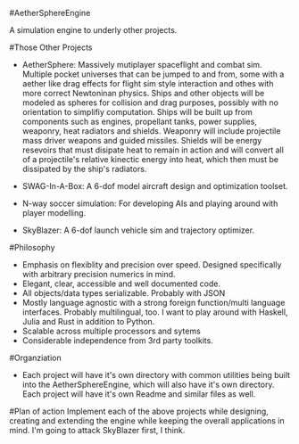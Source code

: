 #AetherSphereEngine

A simulation engine to underly other projects.

#Those Other Projects
* AetherSphere: Massively mutiplayer spaceflight and combat sim. Multiple pocket universes that can be jumped to and from, some with a aether like drag effects for flight sim style interaction and othes with more correct Newtoninan physics. Ships and other objects will be modeled as spheres for collision and drag purposes, possibly with no orientation to simplifiy computation. Ships will be built up from components such as engines, propellant tanks, power supplies, weaponry, heat radiators and shields. Weaponry will include projectile mass driver weapons and guided missiles. Shields will be energy resevoirs that must disipate heat to remain in action and will convert all of a projectile's relative kinectic energy into heat, which then must be dissipated by the ship's radiators.

* SWAG-In-A-Box: A 6-dof model aircraft design and optimization toolset.

* N-way soccer simulation: For developing AIs and playing around with player modelling.

* SkyBlazer: A 6-dof launch vehicle sim and trajectory optimizer.

#Philosophy 
* Emphasis on flexiblity and precision over speed. Designed specifically with arbitrary precision numerics in mind.
* Elegant, clear, accessible and well documented code.
* All objects/data types serializable. Probably with JSON
* Mostly language agnostic with a strong foreign function/multi language interfaces. Probably multilingual, too. I want to play around with Haskell, Julia and Rust in addition to Python.
* Scalable across multiple processors and sytems
* Considerable independence from 3rd party toolkits.

#Organziation
* Each project will have it's own directory with common utilities being built into the AetherSphereEngine, which will also have it's own directory. Each project will have it's own Readme and similar files as well.

#Plan of action
Implement each of the above projects while designing, creating and extending the engine while keeping the overall applications in mind. I'm going to attack SkyBlazer first, I think.
